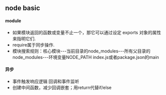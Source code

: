 ## node basic
#### module
+ 如果模块返回的函数或变量不止一个，那它可以通过设定 exports 对象的属性来指明它们.
+ require属于同步操作.
+ 模块搜索规则：核心模块---当前目录的node_modules---所有父目录的node_modules---环境变量NODE_PATH
index.js或者package.json的main

#### 异步

+ 事件触发响应逻辑  回调和事件监听
+ 创建中间函数，减少回调嵌套；用return代替if/else